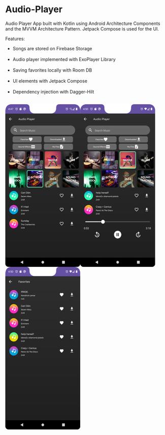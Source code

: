 # Audio-Player
Audio Player App built with Kotlin using Android Architecture Components and the MVVM Architecture Pattern. Jetpack Compose is used for the UI.

Features: <br />
+ Songs are stored on Firebase Storage <br /> <br />
+ Audio player implemented with ExoPlayer Library <br /> <br />
+ Saving favorites locally with Room DB <br /> <br />
+ UI elements with Jetpack Compose <br /> <br />
+ Dependency injection with Dagger-Hilt <br /> <br />
  

<a href="url"><img src="https://github.com/alpereneynalli/Audio-Player/blob/master/screenshots/Screenshot_20240314_194740.png" align="left" height="512" width="236,25" /> <img src="https://github.com/alpereneynalli/Audio-Player/blob/master/screenshots/Screenshot_20240314_195029.png" align="left" height="512" width="236,25" /></a>

<a href="url"><img src="https://github.com/alpereneynalli/Audio-Player/blob/master/screenshots/Screenshot_20240314_195047.png" align="left" height="512" width="236,25" /> 
